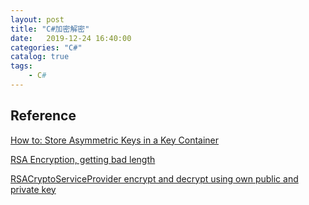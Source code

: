 ```yaml
---                
layout: post                
title: "C#加密解密" 
date:   2019-12-24 16:40:00                 
categories: "C#"                
catalog: true                
tags:                 
    - C#                
---      
```


    
## Reference

[How to: Store Asymmetric Keys in a Key Container](https://docs.microsoft.com/en-us/dotnet/standard/security/how-to-store-asymmetric-keys-in-a-key-container)

[RSA Encryption, getting bad length](https://stackoverflow.com/questions/1496793/rsa-encryption-getting-bad-length)

[RSACryptoServiceProvider encrypt and decrypt using own public and private key](https://stackoverflow.com/questions/34613479/rsacryptoserviceprovider-encrypt-and-decrypt-using-own-public-and-private-key)